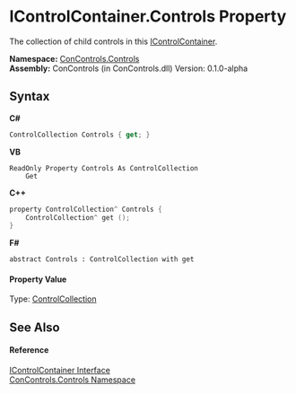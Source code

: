 # IControlContainer.Controls Property 
 

The collection of child controls in this <a href="c8908abc-151b-93a6-2f1f-67a1ae49c0ef">IControlContainer</a>.

**Namespace:**&nbsp;<a href="8161a036-2926-0ace-99d3-20346d250e3b">ConControls.Controls</a><br />**Assembly:**&nbsp;ConControls (in ConControls.dll) Version: 0.1.0-alpha

## Syntax

**C#**<br />
``` C#
ControlCollection Controls { get; }
```

**VB**<br />
``` VB
ReadOnly Property Controls As ControlCollection
	Get
```

**C++**<br />
``` C++
property ControlCollection^ Controls {
	ControlCollection^ get ();
}
```

**F#**<br />
``` F#
abstract Controls : ControlCollection with get

```


#### Property Value
Type: <a href="72e613b7-790f-5a58-b25d-f7e6b12dcdce">ControlCollection</a>

## See Also


#### Reference
<a href="c8908abc-151b-93a6-2f1f-67a1ae49c0ef">IControlContainer Interface</a><br /><a href="8161a036-2926-0ace-99d3-20346d250e3b">ConControls.Controls Namespace</a><br />